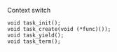 Context switch


```
void task_init();
void task_create(void (*func)());
void task_yield();
void task_term();
```
